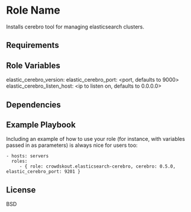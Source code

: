 Role Name
=========

Installs cerebro tool for managing elasticsearch clusters. 

Requirements
------------



Role Variables
--------------


elastic_cerebro_version: <version of released tool>
elastic_cerebro_port: <port, defaults to 9000>
elastic_cerebro_listen_host: <ip to listen on, defaults to 0.0.0.0>



Dependencies
------------


Example Playbook
----------------

Including an example of how to use your role (for instance, with variables passed in as parameters) is always nice for users too:

    - hosts: servers
      roles:
         - { role: crowdskout.elasticsearch-cerebro, cerebro: 0.5.0, elastic_cerebro_port: 9201 }

License
-------

BSD

